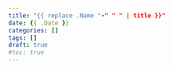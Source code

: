 ```yaml
---
title: "{{ replace .Name "-" " " | title }}"
date: {{ .Date }}
categories: []
tags: []
draft: true
#toc: true
---
```

